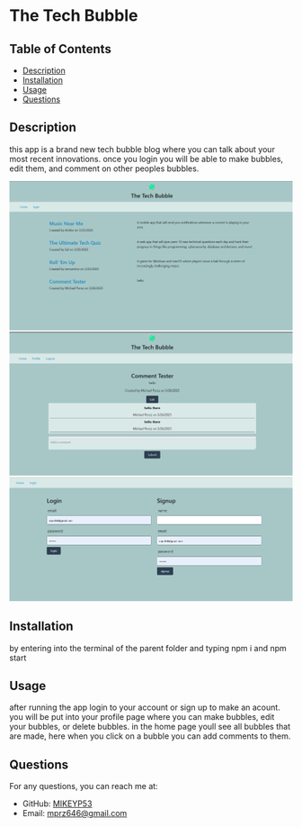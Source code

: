 # The Tech Bubble


## Table of Contents
- [Description](#description)
- [Installation](#installation)
- [Usage](#usage)
- [Questions](#questions)

## Description
this app is a brand new tech bubble blog where you can talk about your most recent innovations. once you login you will be able to make bubbles, edit them, and comment on other peoples bubbles.

![alt text](image-1.png)
![alt text](image.png)
![alt text](image-2.png)

## Installation
by entering into the terminal of the parent folder and typing npm i and npm start

## Usage
after running the app login to your account or sign up to make an acount. you will be put into your profile page where you can make bubbles, edit your bubbles, or delete bubbles. in the home page youll see all bubbles that are made, here when you click on a bubble you can add comments to them.

## Questions
For any questions, you can reach me at:
- GitHub: [MIKEYP53](https://github.com/MIKEYP53)
- Email: mprz646@gmail.com
